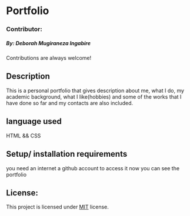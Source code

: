 # Portfolio

### Contributor:
##### By: Deborah Mugiraneza Ingabire

Contributions are always welcome!

## Description
This is a personal portfolio that gives description about me, what I do, my academic background, what I like(hobbies) and some of the works that I have done so far and my contacts are also included.

## language used
HTML && CSS

## Setup/ installation requirements
you need an internet
a github account to access it
now you can see the portfolio

## License:

This project is licensed under [MIT](https://opensource.org/licenses/MIT) license.
